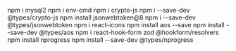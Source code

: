 npm i mysql2
npm i env-cmd
npm i crypto-js
npm i --save-dev @types/crypto-js
npm install jsonwebtoken@8
npm i --save-dev @types/jsonwebtoken
npm i react-icons
npm install aos --save
npm install --save-dev @types/aos
npm i react-hook-form zod @hookform/resolvers
npm install nprogress
npm install --save-dev @types/nprogress


